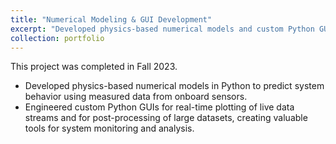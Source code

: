 ```yaml
---
title: "Numerical Modeling & GUI Development"
excerpt: "Developed physics-based numerical models and custom Python GUIs for real-time data plotting and post-processing."
collection: portfolio
---
```


This project was completed in Fall 2023.

* Developed physics-based numerical models in Python to predict system behavior using measured data from onboard sensors.
* Engineered custom Python GUIs for real-time plotting of live data streams and for post-processing of large datasets, creating valuable tools for system monitoring and analysis.